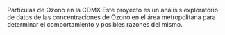 Partículas de Ozono en la CDMX
Este proyecto es un análisis exploratorio de datos de las concentraciones de Ozono en el área metropolitana para determinar el comportamiento y posibles razones del mismo.
